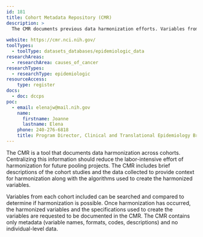 ```yaml
---
id: 181
title: Cohort Metadata Repository (CMR)
description: >
  The CMR documents previous data harmonization efforts. Variables from many cohorts can be searched and compared for harmonization schemas. The CMR contains only metadata and no individual-level data. 
    
website: https://cmr.nci.nih.gov/
toolTypes:
  - toolType: datasets_databases/epidemiologic_data
researchAreas:
  - researchArea: causes_of_cancer
researchTypes:
  - researchType: epidemiologic
resourceAccess:
    type: register
docs:
  - doc: dccps
poc:
  - email: elenajw@mail.nih.gov
    name:
      firstname: Joanne
      lastname: Elena
    phone: 240-276-6818
    title: Program Director, Clinical and Translational Epidemiology Branch
---
```

The CMR is a tool that documents data harmonization across cohorts. Centralizing this information should reduce the labor-intensive effort of harmonization for future pooling projects. The CMR includes brief descriptions of the cohort studies and the data collected to provide context for harmonization along with the algorithms used to create the harmonized variables.

Variables from each cohort included can be searched and compared to determine if harmonization is possible. Once harmonization has occurred, the harmonized variables and the specifications used to create the variables are requested to be documented in the CMR. The CMR contains only metadata (variable names, formats, codes, descriptions) and no individual-level data.